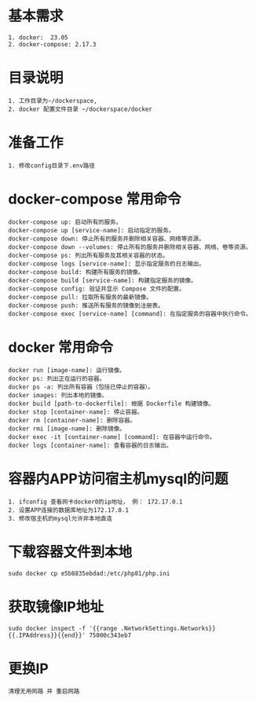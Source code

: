# 基本需求
    1. docker:  23.05
    2. docker-compose: 2.17.3

# 目录说明
    1. 工作目录为~/dockerspace, 
    2. docker 配置文件目录 ~/dockerspace/docker

# 准备工作
    1. 修改config目录下.env路径

# docker-compose 常用命令
    docker-compose up: 启动所有的服务。
    docker-compose up [service-name]: 启动指定的服务。
    docker-compose down: 停止所有的服务并删除相关容器、网络等资源。
    docker-compose down --volumes: 停止所有的服务并删除相关容器、网络、卷等资源。
    docker-compose ps: 列出所有服务及其相关容器的状态。
    docker-compose logs [service-name]: 显示指定服务的日志输出。
    docker-compose build: 构建所有服务的镜像。
    docker-compose build [service-name]: 构建指定服务的镜像。
    docker-compose config: 验证并显示 Compose 文件的配置。
    docker-compose pull: 拉取所有服务的最新镜像。
    docker-compose push: 推送所有服务的镜像到注册表。
    docker-compose exec [service-name] [command]: 在指定服务的容器中执行命令。

# docker 常用命令

    docker run [image-name]: 运行镜像。
    docker ps: 列出正在运行的容器。
    docker ps -a: 列出所有容器（包括已停止的容器）。
    docker images: 列出本地的镜像。
    docker build [path-to-dockerfile]: 根据 Dockerfile 构建镜像。
    docker stop [container-name]: 停止容器。
    docker rm [container-name]: 删除容器。
    docker rmi [image-name]: 删除镜像。
    docker exec -it [container-name] [command]: 在容器中运行命令。
    docker logs [container-name]: 查看容器的日志输出。

# 容器内APP访问宿主机mysql的问题
    1. ifconfig 查看网卡docker0的ip地址， 例： 172.17.0.1
    2. 设置APP连接的数据库地址为172.17.0.1
    3. 修改宿主机的mysql允许非本地直连

# 下载容器文件到本地
    sudo docker cp e5b8835ebdad:/etc/php81/php.ini

# 获取镜像IP地址
    sudo docker inspect -f '{{range .NetworkSettings.Networks}}{{.IPAddress}}{{end}}' 75000c343eb7

# 更换IP
    清理无用网路 并 重启网路

    